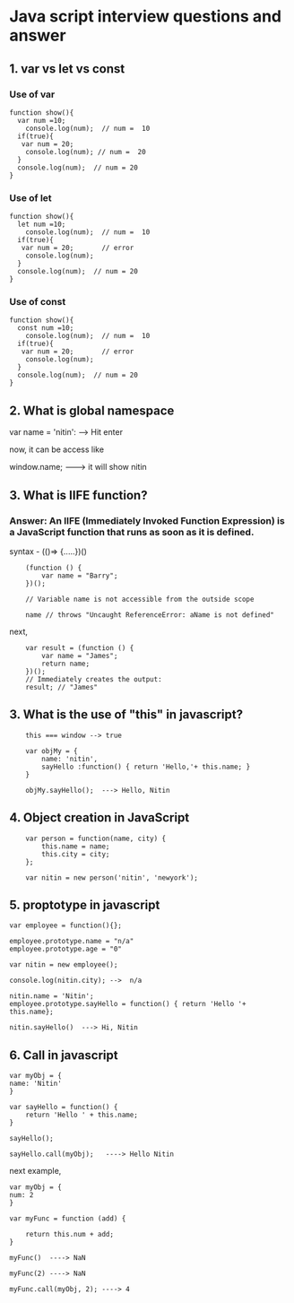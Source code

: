 # Java script interview questions and answer

## 1. var vs let vs const

### Use of var

    function show(){
      var num =10;
        console.log(num);  // num =  10
      if(true){
       var num = 20;
        console.log(num); // num =  20
      }
      console.log(num);  // num = 20
    }


### Use of let

    function show(){
      let num =10;
        console.log(num);  // num =  10
      if(true){
       var num = 20;       // error
        console.log(num); 
      }
      console.log(num);  // num = 20
    }

### Use of const

    function show(){
      const num =10;
        console.log(num);  // num =  10
      if(true){
       var num = 20;       // error
        console.log(num); 
      }
      console.log(num);  // num = 20
    }
    
 ## 2. What is global namespace

var name = 'nitin': --> Hit enter

now, it can be access like

window.name; ---> it will show nitin

## 3. What is IIFE function?

### Answer: An IIFE (Immediately Invoked Function Expression) is a JavaScript function that runs as soon as it is defined.

syntax - (()=> {.....})()

        (function () {
            var name = "Barry";
        })();

        // Variable name is not accessible from the outside scope
        
        name // throws "Uncaught ReferenceError: aName is not defined"
      
 next, 
 
        var result = (function () {
            var name = "James"; 
            return name; 
        })(); 
        // Immediately creates the output: 
        result; // "James"

## 3. What is the use of "this" in javascript?

        this === window --> true

        var objMy = {
            name: 'nitin',
            sayHello :function() { return 'Hello,'+ this.name; }
        }
        
        objMy.sayHello();  ---> Hello, Nitin


## 4. Object creation in JavaScript

        var person = function(name, city) {
            this.name = name;
            this.city = city;
        };
        
        var nitin = new person('nitin', 'newyork');

## 5. proptotype in javascript

    var employee = function(){};

    employee.prototype.name = "n/a"
    employee.prototype.age = "0"

    var nitin = new employee();

    console.log(nitin.city); -->  n/a

    nitin.name = 'Nitin';
    employee.prototype.sayHello = function() { return 'Hello '+ this.name};

    nitin.sayHello()  ---> Hi, Nitin

## 6. Call in javascript

    var myObj = {
	name: 'Nitin'
    }

    var sayHello = function() {
        return 'Hello ' + this.name;
    }

    sayHello();

    sayHello.call(myObj);	----> Hello Nitin

next example,


	var myObj = {
	num: 2
	}

	var myFunc = function (add) {

		return this.num + add;
	}

	myFunc()  ----> NaN

	myFunc(2) ----> NaN

	myFunc.call(myObj, 2); ----> 4

	
